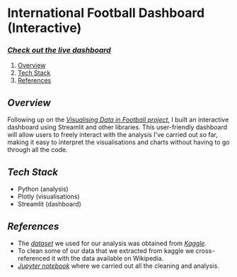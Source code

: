 # International Football Dashboard (Interactive)

### [*Check out the live dashboard*](https://international-football-dashboard.streamlit.app)

1. [Overview](#overview)
2. [Tech Stack](#tech-stack)
3. [References](#references)

## _Overview_
Following up on the [*Visualising Data in Football project*](https://github.com/Hamza-149/visualizing-data-in-football), I built an interactive dashboard using Streamlit and other libraries. This user-friendly dashboard will allow users to freely interact with the analysis I've carried out so far, making it easy to interpret the visualisations and charts without having to go through all the code.

## _Tech Stack_
- Python (analysis)
- Plotly (visualisations)
- Streamlit (dashboard)

## _References_
- The [*dataset*](https://www.kaggle.com/datasets/martj42/international-football-results-from-1872-to-2017) we used for our analysis was obtained from [*Kaggle*](https://www.kaggle.com/).
- To clean some of our data that we extracted from kaggle we cross-referenced it with the data available on Wikipedia.
- [*Jupyter notebook*](https://github.com/Hamza-149/visualizing-data-in-football) where we carried out all the cleaning and analysis.
